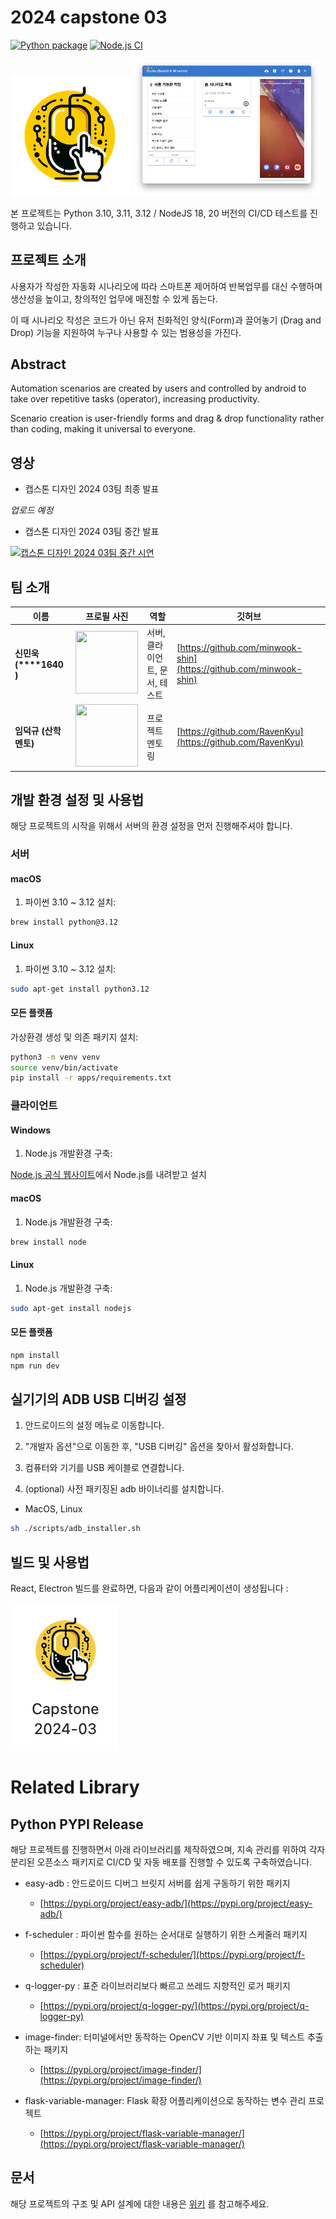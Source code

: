 # 2024 capstone 03

[![Python package](https://github.com/kookmin-sw/capstone-2024-03/actions/workflows/python-package.yml/badge.svg)](https://github.com/kookmin-sw/capstone-2024-03/actions/workflows/python-package.yml)
[![Node.js CI](https://github.com/kookmin-sw/capstone-2024-03/actions/workflows/node.js.yml/badge.svg)](https://github.com/kookmin-sw/capstone-2024-03/actions/workflows/node.js.yml)

![](./client/public/logo192.png)
<img src="app_ui.png" width="300" height="auto"/>

본 프로젝트는 Python 3.10, 3.11, 3.12 / NodeJS 18, 20 버전의 CI/CD 테스트를 진행하고 있습니다.

## 프로젝트 소개

사용자가 작성한 자동화 시나리오에 따라 스마트폰 제어하여 반복업무를 대신 수행하며 생산성을 높이고, 창의적인 업무에 매진할 수 있게 돕는다.

이 때 시나리오 작성은 코드가 아닌 유저 친화적인 양식(Form)과 끌어놓기 (Drag and Drop) 기능을 지원하여 누구나 사용할 수 있는 범용성을 가진다.

## Abstract

Automation scenarios are created by users and controlled by android to take over repetitive tasks (operator), increasing productivity.

Scenario creation is user-friendly forms and drag & drop functionality rather than coding, making it universal to everyone.

## 영상

* 캡스톤 디자인 2024 03팀 최종 발표

_업로드 예정_

* 캡스톤 디자인 2024 03팀 중간 발표

[![캡스톤 디자인 2024 03팀 중간 시연](https://img.youtube.com/vi/0gcAZPV-hl8/0.jpg)](https://www.youtube.com/watch?v=0gcAZPV-hl8)


## 팀 소개

|이름|프로필 사진 | 역할 | 깃허브|
| - | - | - | - | 
| **신민욱 (\*\*\*\*1640 )** | <img src="https://avatars.githubusercontent.com/u/12551635?v=4" width="100" height="100"/> | 서버, 클라이언트, 문서, 테스트 | [https://github.com/minwook-shin](https://github.com/minwook-shin) | 
| **임덕규 (산학 멘토)** | <img src="https://avatars.githubusercontent.com/u/1933975?v=4" width="100" height="100"/> | 프로젝트 멘토링 | [https://github.com/RavenKyu](https://github.com/RavenKyu) |

## 개발 환경 설정 및 사용법

해당 프로젝트의 시작을 위해서 서버의 환경 설정을 먼저 진행해주셔야 합니다.

### 서버

#### macOS

1. 파이썬 3.10 ~ 3.12 설치:

```bash
brew install python@3.12
```

#### Linux

1. 파이썬 3.10 ~ 3.12 설치:

```bash
sudo apt-get install python3.12
```

#### 모든 플랫폼

가상환경 생성 및 의존 패키지 설치:

```bash
python3 -m venv venv
source venv/bin/activate
pip install -r apps/requirements.txt 
```

### 클라이언트

#### Windows

1. Node.js 개발환경 구축:

[Node.js 공식 웹사이트](https://nodejs.org/en/download/)에서 Node.js를 내려받고 설치

#### macOS

1. Node.js 개발환경 구축:

```bash
brew install node
```

#### Linux

1. Node.js 개발환경 구축:

```bash
sudo apt-get install nodejs
```

#### 모든 플랫폼

```bash
npm install
npm run dev
```

## 실기기의 ADB USB 디버깅 설정

1. 안드로이드의 설정 메뉴로 이동합니다.

2. "개발자 옵션"으로 이동한 후, "USB 디버깅" 옵션을 찾아서 활성화합니다.

3. 컴퓨터와 기기를 USB 케이블로 연결합니다.

4. (optional) 사전 패키징된 adb 바이너리를 설치합니다.

* MacOS, Linux

```bash
sh ./scripts/adb_installer.sh
```

## 빌드 및 사용법

React, Electron 빌드를 완료하면, 다음과 같이 어플리케이션이 생성됩니다 : 

![](app_preview.png)

# Related Library

## Python PYPI Release

해당 프로젝트를 진행하면서 아래 라이브러리를 제작하였으며, 지속 관리를 위하여 각자 분리된 오픈소스 패키지로 CI/CD 및 자동 배포를 진행할 수 있도록 구축하였습니다.

* easy-adb : 안드로이드 디버그 브릿지 서버를 쉽게 구동하기 위한 패키지
    * [https://pypi.org/project/easy-adb/](https://pypi.org/project/easy-adb/)

* f-scheduler : 파이썬 함수를 원하는 순서대로 실행하기 위한 스케줄러 패키지
    * [https://pypi.org/project/f-scheduler/](https://pypi.org/project/f-scheduler)

* q-logger-py : 표준 라이브러리보다 빠르고 쓰레드 지향적인 로거 패키지
    * [https://pypi.org/project/q-logger-py/](https://pypi.org/project/q-logger-py)

* image-finder: 터미널에서만 동작하는 OpenCV 기반 이미지 좌표 및 텍스트 추출하는 패키지
    * [https://pypi.org/project/image-finder/](https://pypi.org/project/image-finder/)

* flask-variable-manager: Flask 확장 어플리케이션으로 동작하는 변수 관리 프로젝트
    * [https://pypi.org/project/flask-variable-manager/](https://pypi.org/project/flask-variable-manager/)

## 문서

해당 프로젝트의 구조 및 API 설계에 대한 내용은 [위키](https://github.com/kookmin-sw/capstone-2024-03/wiki) 를 참고해주세요.
